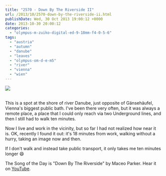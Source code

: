 ```yaml
---
title: "2570 - Down By The Riverside II"
url: /2013/10/2570-down-by-the-riverside-ii.html
publishDate: Wed, 30 Oct 2013 19:00:12 +0000
date: 2013-10-30 20:00:12
categories: 
  - "olympus-m-zuiko-digital-ed-9-18mm-f4-0-5-6"
tags: 
  - "austria"
  - "autumn"
  - "danube"
  - "leaves"
  - "olympus-om-d-e-m5"
  - "river"
  - "vienna"
  - "wien"
---
```

<div class="container">
<div class="center"><a target="_blank" href="https://d25zfm9zpd7gm5.cloudfront.net/1200x1200/2013/20131021_174206_lr.jpg"><img src="https://d25zfm9zpd7gm5.cloudfront.net/0600x0600/2013/20131021_174206_lr.jpg" /></a></div>
</div>
<br />

This is a spot at the shore of river Danube, just opposite of Gänsehäufel, Vienna's biggest public bath. I've been there very often, but it was always a remote place, a place that I could only reach via two Underground lines, and then I still had to walk ten minutes.

<a target="_blank" href="https://d25zfm9zpd7gm5.cloudfront.net/1200x1200/2013/20131021_174305_lr.jpg"><img style="margin: 0pt 10px 0pt 0px; float: left;" src="https://d25zfm9zpd7gm5.cloudfront.net/0150x0150/2013/20131021_174305_lr.jpg" alt="" border="0" /></a> Now I live and work in the vicinity, but so far I had not realized how near it is. OK, recently I found it out: it's 18 minutes from work, walking without a hurry, taking an image now and then. 

 If I don't walk and instead take public transport, it only takes me ten minutes longer 😄

The Song of the Day is "Down By The Riverside" by Maceo Parker. Hear it on <a href="http://www.youtube.com/watch?v=xI6w0eLVYjo" target="_blank">YouTube</a>.
